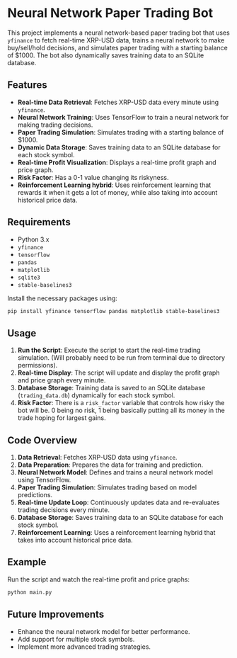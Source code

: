 # Neural Network Paper Trading Bot

This project implements a neural network-based paper trading bot that uses `yfinance` to fetch real-time XRP-USD data, trains a neural network to make buy/sell/hold decisions, and simulates paper trading with a starting balance of $1000. The bot also dynamically saves training data to an SQLite database.

## Features
- **Real-time Data Retrieval**: Fetches XRP-USD data every minute using `yfinance`.
- **Neural Network Training**: Uses TensorFlow to train a neural network for making trading decisions.
- **Paper Trading Simulation**: Simulates trading with a starting balance of $1000.
- **Dynamic Data Storage**: Saves training data to an SQLite database for each stock symbol.
- **Real-time Profit Visualization**: Displays a real-time profit graph and price graph.
- **Risk Factor**: Has a 0-1 value changing its riskyness.
- **Reinforcement Learning hybrid**: Uses reinforcement learning that rewards it when it gets a lot of money, while also taking into account historical price data.

## Requirements
- Python 3.x
- `yfinance`
- `tensorflow`
- `pandas`
- `matplotlib`
- `sqlite3`
- `stable-baselines3`

Install the necessary packages using:
```bash
pip install yfinance tensorflow pandas matplotlib stable-baselines3
```

## Usage
1. **Run the Script**: Execute the script to start the real-time trading simulation. (Will probably need to be run from terminal due to directory permissions).
2. **Real-time Display**: The script will update and display the profit graph and price graph every minute.
3. **Database Storage**: Training data is saved to an SQLite database (`trading_data.db`) dynamically for each stock symbol.
4. **Risk Factor**: There is a `risk_factor` variable that controls how risky the bot will be. 0 being no risk, 1 being basically putting all its money in the trade hoping for largest gains.

## Code Overview
1. **Data Retrieval**: Fetches XRP-USD data using `yfinance`.
2. **Data Preparation**: Prepares the data for training and prediction.
3. **Neural Network Model**: Defines and trains a neural network model using TensorFlow.
4. **Paper Trading Simulation**: Simulates trading based on model predictions.
5. **Real-time Update Loop**: Continuously updates data and re-evaluates trading decisions every minute.
6. **Database Storage**: Saves training data to an SQLite database for each stock symbol.
7. **Reinforcement Learning**: Uses a reinforcement learning hybrid that takes into account historical price data.

## Example
Run the script and watch the real-time profit and price graphs:
```bash
python main.py
```

## Future Improvements
- Enhance the neural network model for better performance.
- Add support for multiple stock symbols.
- Implement more advanced trading strategies.
